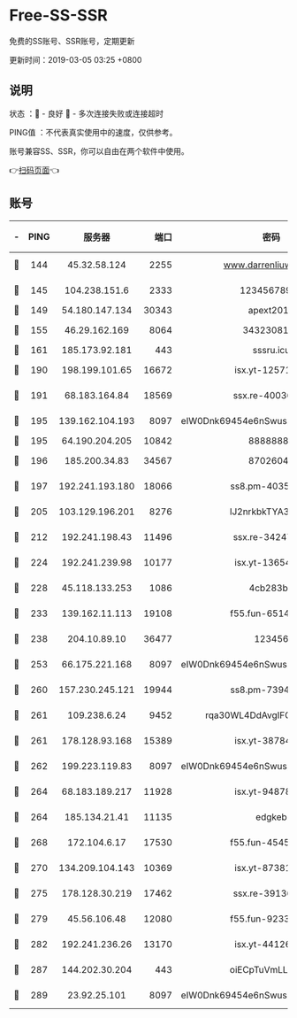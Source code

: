 # Free-SS-SSR

免费的SS账号、SSR账号，定期更新

更新时间：2019-03-05 03:25 +0800

## 说明

状态     ：🙂 - 良好 🙁 - 多次连接失败或连接超时

PING值   ：不代表真实使用中的速度，仅供参考。

账号兼容SS、SSR，你可以自由在两个软件中使用。

👉[扫码页面](https://liesauer.github.io/free-ss-ssr.github.io/)👈

## 账号

|-|PING|服务器|端口|密码|加密方式|区域|
|:----:|:----:|:-----:|-----:|:----:|:----:|:----:|
|🙂|144|45.32.58.124|2255|www.darrenliuwei.com|aes-256-cfb|JP|
|🙂|145|104.238.151.6|2333|12345678900|aes-256-cfb|JP|
|🙂|149|54.180.147.134|30343|apext2019|chacha20|KR|
|🙂|155|46.29.162.169|8064|3432308177|aes-256-cfb|RU|
|🙂|161|185.173.92.181|443|sssru.icu|rc4-md5|RU|
|🙂|190|198.199.101.65|16672|isx.yt-12571443|aes-256-cfb|US|
|🙂|191|68.183.164.84|18569|ssx.re-40036320|aes-256-cfb|US|
|🙂|195|139.162.104.193|8097|eIW0Dnk69454e6nSwuspv9DmS201tQ0D|aes-256-cfb|JP|
|🙂|195|64.190.204.205|10842|88888888|rc4-md5|US|
|🙂|196|185.200.34.83|34567|87026045|aes-256-cfb|US|
|🙂|197|192.241.193.180|18066|ss8.pm-40352381|aes-256-cfb|US|
|🙂|205|103.129.196.201|8276|lJ2nrkbkTYA30wv0|aes-256-cfb|US|
|🙂|212|192.241.198.43|11496|ssx.re-34247087|aes-256-cfb|US|
|🙂|224|192.241.239.98|10177|isx.yt-13654380|aes-256-cfb|US|
|🙂|228|45.118.133.253|1086|4cb283b8|aes-256-cfb|SG|
|🙂|233|139.162.11.113|19108|f55.fun-65147791|aes-256-cfb|SG|
|🙂|238|204.10.89.10|36477|123456|aes-256-cfb|US|
|🙂|253|66.175.221.168|8097|eIW0Dnk69454e6nSwuspv9DmS201tQ0D|aes-256-cfb|US|
|🙂|260|157.230.245.121|19944|ss8.pm-73943906|aes-256-cfb|SG|
|🙂|261|109.238.6.24|9452|rqa30WL4DdAvgIFG6Fs3znzTa|aes-256-cfb|FR|
|🙂|261|178.128.93.168|15389|isx.yt-38784218|aes-256-cfb|SG|
|🙂|262|199.223.119.83|8097|eIW0Dnk69454e6nSwuspv9DmS201tQ0D|aes-256-cfb|US|
|🙂|264|68.183.189.217|11928|isx.yt-94878692|aes-256-cfb|SG|
|🙂|264|185.134.21.41|11135|edgkeb|aes-256-cfb|GB|
|🙂|268|172.104.6.17|17530|f55.fun-45452436|aes-256-cfb|US|
|🙂|270|134.209.104.143|10369|isx.yt-87381923|aes-256-cfb|SG|
|🙂|275|178.128.30.219|17462|ssx.re-39136705|aes-256-cfb|SG|
|🙂|279|45.56.106.48|12080|f55.fun-92337003|aes-256-cfb|US|
|🙂|282|192.241.236.26|13170|isx.yt-44126456|aes-256-cfb|US|
|🙂|287|144.202.30.204|443|oiECpTuVmLLxk4Ts|aes-256-cfb|US|
|🙂|289|23.92.25.101|8097|eIW0Dnk69454e6nSwuspv9DmS201tQ0D|aes-256-cfb|US|
